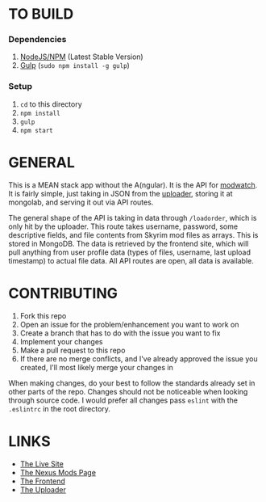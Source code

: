 TO BUILD
==

### Dependencies

1. [NodeJS/NPM](https://nodejs.org) (Latest Stable Version)
2. [Gulp](http://gulpjs.com) (`sudo npm install -g gulp`)

### Setup

1. `cd` to this directory
2. `npm install`
4. `gulp`
5. `npm start`

GENERAL
==

This is a MEAN stack app without the A(ngular). It is the API for [modwatch](http://github.com/ansballard/modwatch). It is fairly simple, just taking in JSON from the [uploader](http://github.com/ansballard/modwatchuploader), storing it at mongolab, and serving it out via API routes.

The general shape of the API is taking in data through `/loadorder`, which is only hit by the uploader. This route takes username, password, some descriptive fields, and file contents from Skyrim mod files as arrays. This is stored in MongoDB. The data is retrieved by the frontend site, which will pull anything from user profile data (types of files, username, last upload timestamp) to actual file data. All API routes are open, all data is available.

CONTRIBUTING
==

1. Fork this repo
2. Open an issue for the problem/enhancement you want to work on
3. Create a branch that has to do with the issue you want to fix
4. Implement your changes
5. Make a pull request to this repo
6. If there are no merge conflicts, and I've already approved the issue you created, I'll most likely merge your changes in

When making changes, do your best to follow the standards already set in other parts of the repo. Changes should not be noticeable when looking through source code. I would prefer all changes pass `eslint` with the `.eslintrc` in the root directory.

LINKS
==

- [The Live Site](http://www.modwat.ch)
- [The Nexus Mods Page](http://nexusmods.com/skyrim/mods/56640)
- [The Frontend](http://github.com/ansballard/modwatch)
- [The Uploader](http://github.com/ansballard/modwatchuploader)

